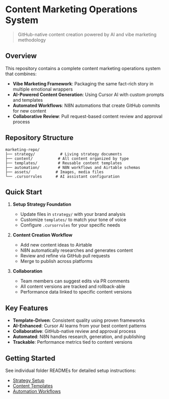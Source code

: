 # Content Marketing Operations System
> GitHub-native content creation powered by AI and vibe marketing methodology

## Overview

This repository contains a complete content marketing operations system that combines:
- **Vibe Marketing Framework**: Packaging the same fact-rich story in multiple emotional wrappers
- **AI-Powered Content Generation**: Using Cursor AI with custom prompts and templates
- **Automated Workflows**: N8N automations that create GitHub commits for new content
- **Collaborative Review**: Pull request-based content review and approval process

## Repository Structure

```
marketing-repo/
├── strategy/           # Living strategy documents
├── content/           # All content organized by type
├── templates/         # Reusable content templates
├── automation/        # N8N workflows and Airtable schemas
├── assets/           # Images, media files
└── .cursorrules      # AI assistant configuration
```

## Quick Start

1. **Setup Strategy Foundation**
   - Update files in `strategy/` with your brand analysis
   - Customize `templates/` to match your tone of voice
   - Configure `.cursorrules` for your specific needs

2. **Content Creation Workflow**
   - Add new content ideas to Airtable
   - N8N automatically researches and generates content
   - Review and refine via GitHub pull requests
   - Merge to publish across platforms

3. **Collaboration**
   - Team members can suggest edits via PR comments
   - All content versions are tracked and rollback-able
   - Performance data linked to specific content versions

## Key Features

- **Template-Driven**: Consistent quality using proven frameworks
- **AI-Enhanced**: Cursor AI learns from your best content patterns
- **Collaborative**: GitHub-native review and approval process
- **Automated**: N8N handles research, generation, and publishing
- **Trackable**: Performance metrics tied to content versions

## Getting Started

See individual folder READMEs for detailed setup instructions:
- [Strategy Setup](strategy/README.md)
- [Content Templates](templates/README.md)
- [Automation Workflows](automation/README.md) 
